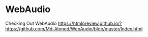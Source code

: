 # WebAudio
Checking Out WebAudio
https://htmlpreview.github.io/?https://github.com/Md-Ahmed/WebAudio/blob/master/Index.html
